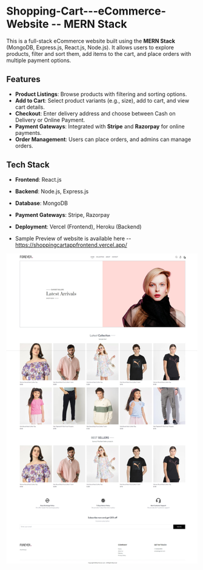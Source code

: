 # Shopping-Cart---eCommerce-Website -- MERN Stack


This is a full-stack eCommerce website built using the **MERN Stack** (MongoDB, Express.js, React.js, Node.js). It allows users to explore products, filter and sort them, add items to the cart, and place orders with multiple payment options.

## Features

- **Product Listings**: Browse products with filtering and sorting options.
- **Add to Cart**: Select product variants (e.g., size), add to cart, and view cart details.
- **Checkout**: Enter delivery address and choose between Cash on Delivery or Online Payment.
- **Payment Gateways**: Integrated with **Stripe** and **Razorpay** for online payments.
- **Order Management**: Users can place orders, and admins can manage orders.
  
## Tech Stack

- **Frontend**: React.js
- **Backend**: Node.js, Express.js
- **Database**: MongoDB
- **Payment Gateways**: Stripe, Razorpay
- **Deployment**: Vercel (Frontend), Heroku (Backend)

- Sample Preview of website is available here -- https://shoppingcartappfrontend.vercel.app/

![App Preview](./app-preview.jpeg)
